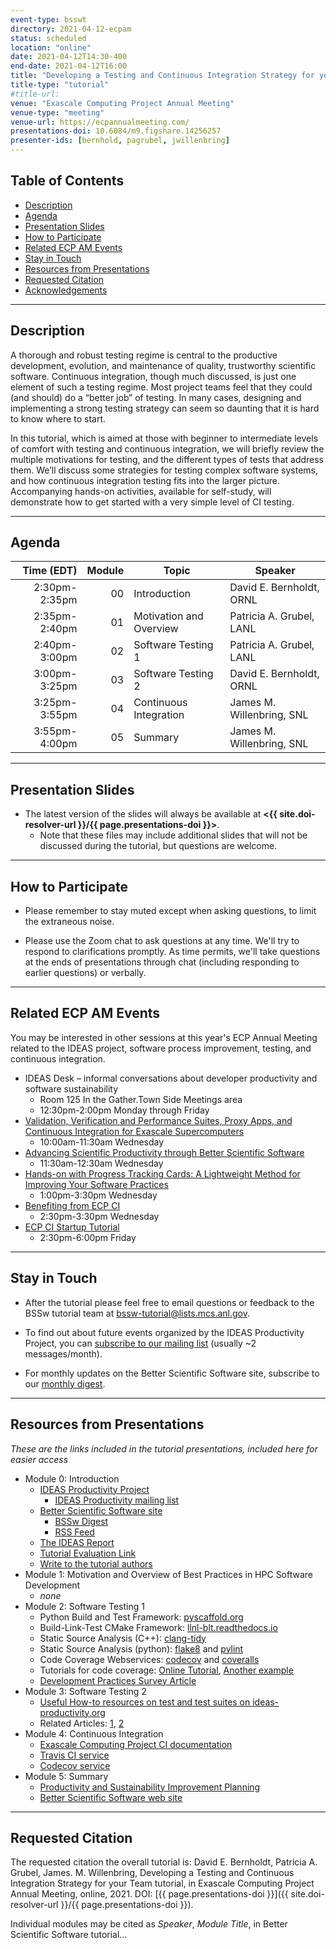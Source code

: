 ```yaml
---
event-type: bsswt
directory: 2021-04-12-ecpam
status: scheduled
location: "online"
date: 2021-04-12T14:30-400
end-date: 2021-04-12T16:00
title: "Developing a Testing and Continuous Integration Strategy for your Team"
title-type: "tutorial"
#title-url:
venue: "Exascale Computing Project Annual Meeting"
venue-type: "meeting"
venue-url: https://ecpannualmeeting.com/
presentations-doi: 10.6084/m9.figshare.14256257
presenter-ids: [bernhold, pagrubel, jwillenbring]
---
```


## Table of Contents
* [Description](#description)
* [Agenda](#agenda) 
* [Presentation Slides](#presentation-slides) 
* [How to Participate](#how-to-participate)
* [Related ECP AM Events](#related-ecp-am-events)  
* [Stay in Touch](#stay-in-touch) 
* [Resources from Presentations](#resources-from-presentations) 
* [Requested Citation](#requested-citation)
* [Acknowledgements](#acknowledgements) 

---

## Description

A thorough and robust testing regime is central to the productive development, evolution, and maintenance of quality, trustworthy scientific software. Continuous integration, though much discussed, is just one element of such a testing regime. Most project teams feel that they could (and should) do a “better job” of testing. In many cases, designing and implementing a strong testing strategy can seem so daunting that it is hard to know where to start.

In this tutorial, which is aimed at those with beginner to intermediate levels of comfort with testing and continuous integration, we will briefly review the multiple motivations for testing, and the different types of tests that address them. We’ll discuss some strategies for testing complex software systems, and how continuous integration testing fits into the larger picture. Accompanying hands-on activities, available for self-study, will demonstrate how to get started with a very simple level of CI testing.

---

## Agenda

| Time (EDT) | Module | Topic | Speaker |
|-----------:|-------:|-------|---------|
| 2:30pm-2:35pm | 00 | Introduction | David E. Bernholdt, ORNL |
| 2:35pm-2:40pm | 01 | Motivation and Overview | Patricia A. Grubel, LANL |
| 2:40pm-3:00pm | 02 | Software Testing 1 | Patricia A. Grubel, LANL |
| 3:00pm-3:25pm | 03 | Software Testing 2 | David E. Bernholdt, ORNL | 
| 3:25pm-3:55pm | 04 | Continuous Integration | James M. Willenbring, SNL | 
| 3:55pm-4:00pm | 05 | Summary | James M. Willenbring, SNL| 

---

## Presentation Slides

* The latest version of the slides will always be available at **<{{ site.doi-resolver-url }}/{{ page.presentations-doi }}>**.
  - Note that these files may include additional slides that will not be discussed during the tutorial, but questions are welcome.

---

## How to Participate

* Please remember to stay muted except when asking questions, to limit the extraneous noise. 

* Please use the Zoom chat to ask questions at any time.  We'll try to respond to clarifications promptly.  As time permits, we'll take questions at the ends of presentations through chat (including responding to earlier questions) or verbally.

---

## Related ECP AM Events

You may be interested in other sessions at this year's ECP Annual Meeting related to the IDEAS project, software process improvement, testing, and continuous integration.

* IDEAS Desk – informal conversations about developer productivity and software sustainability
  - Room 125 In the Gather.Town Side Meetings area
  - 12:30pm-2:00pm Monday through Friday
* [Validation, Verification and Performance Suites, Proxy Apps, and Continuous Integration for Exascale Supercomputers](https://whova.com/portal/webapp/ecpan_202104/Agenda/1510974)
  - 10:00am-11:30am Wednesday 
* [Advancing Scientific Productivity through Better Scientific Software](https://whova.com/portal/webapp/ecpan_202104/Agenda/1511033)
  - 11:30am-12:30am Wednesday
* [Hands-on with Progress Tracking Cards: A Lightweight Method for Improving Your Software Practices](https://whova.com/portal/webapp/ecpan_202104/Agenda/1511046)
  - 1:00pm-3:30pm Wednesday
* [Benefiting from ECP CI](https://whova.com/portal/webapp/ecpan_202104/Agenda/1511067)
  - 2:30pm-3:30pm Wednesday
* [ECP CI Startup Tutorial](https://whova.com/portal/webapp/ecpan_202104/Agenda/1511140)
  - 2:30pm-6:00pm Friday

---

## Stay in Touch

* After the tutorial please feel free to email questions or feedback to the BSSw tutorial team at <bssw-tutorial@lists.mcs.anl.gov>.

* To find out about future events organized by the IDEAS Productivity Project, you can [subscribe to our mailing list](http://eepurl.com/cQCyJ5) (usually ~2 messages/month).

* For monthly updates on the Better Scientific Software site, subscribe to our [monthly digest](https://bssw.io/pages/receive-our-email-digest).

---

## Resources from Presentations
*These are the links included in the tutorial presentations, included here for easier access*

* Module 0: Introduction
  * [IDEAS Productivity Project](http://ideas-productivity.org)
    * [IDEAS Productivity mailing list](http://eepurl.com/cQCyJ5)
  * [Better Scientific Software site](https://bssw.io)
    * [BSSw Digest](https://bssw.io/pages/receive-our-email-digest)
    * [RSS Feed](https://bssw.io/items.rss)
  * [The IDEAS Report](https://exascaleproject.org/better-scientific-productivity-through-better-scientific-software-the-ideas-report)
  * [Tutorial Evaluation Link](https://submissions.supercomputing.org/?page=Submit&id=TutorialEvaluation&site=sc20)
  * [Write to the tutorial authors](mailto:bssw-tutorial@lists.mcs.anl.gov)
* Module 1: Motivation and Overview of Best Practices in HPC Software Development
  * *none*
* Module 2: Software Testing 1
  * Python Build and Test Framework: [pyscaffold.org](https://pyscaffold.org)
  * Build-Link-Test CMake Framework: [llnl-blt.readthedocs.io](https://llnl-blt.readthedocs.io)
  * Static Source Analysis (C++): [clang-tidy](https://clang.llvm.org/extra/clang-tidy/)
  * Static Source Analysis (python): [flake8](https://flake8.pycqa.org/en/latest/index.html) and [pylint](https://www.pylint.org/)
  * Code Coverage Webservices: [codecov](https://about.codecov.io/) and [coveralls](https://coveralls.io/)
  * Tutorials for code coverage: [Online Tutorial](https://github.com/amklinv/morpheus), [Another example](https://github.com/jrdoneal/infrastructure)
  * [Development Practices Survey Article](https://dx.doi.org/10.6084/m9.figshare.14188463.v1)
* Module 3: Software Testing 2
  * [Useful How-to resources on test and test suites on ideas-productivity.org](https://ideas-productivity.org/resources/howtos/)
  * Related Articles: [1](https://ieeexplore.ieee.org/abstract/document/8449015), [2](https://onlinelibrary.wiley.com/doi/abs/10.1002/spe.2220)
* Module 4: Continuous Integration
  * [Exascale Computing Project CI documentation](https://ecp-ci.gitlab.io/)
  * [Travis CI service](https://travis-ci.com)
  * [Codecov service](https://codecov.io)
* Module 5: Summary
  * [Productivity and Sustainability Improvement Planning](https://bssw.io/psip)
  * [Better Scientific Software web site](https://bssw.io/)

---

## Requested Citation
The requested citation the overall tutorial is: David E. Bernholdt, Patricia A. Grubel, James. M. Willenbring, Developing a Testing and Continuous Integration Strategy for your Team tutorial, in Exascale Computing Project Annual Meeting, online, 2021. DOI: [{{ page.presentations-doi }}]({{ site.doi-resolver-url }}/{{ page.presentations-doi }}).

Individual modules may be cited as *Speaker*, *Module Title*, in Better Scientific Software tutorial…
